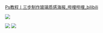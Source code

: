 [Ps教程丨三步制作玻璃质感海报_哔哩哔哩_bilibili](https://www.bilibili.com/video/BV1uQ4y1m7xk/?zw)

![](https://qhdtc.oss-cn-chengdu.aliyuncs.com/obsidian/20221013112549.png)

![](https://qhdtc.oss-cn-chengdu.aliyuncs.com/obsidian/20221013112740.png)
![](https://qhdtc.oss-cn-chengdu.aliyuncs.com/obsidian/20221013112754.png)
